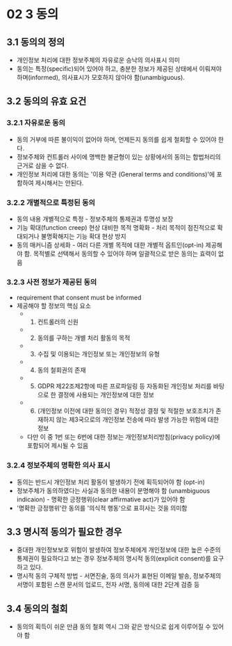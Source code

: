 # 02 3 동의

## 3.1 동의의 정의 
- 개인정보 처리에 대한 정보주체의 자유로운 승낙의 의사표시 의미
- 동의는 특정(specific)되어 있어야 하고, 충분한 정보가 제공된 상태에서 이뤄져야 하며(informed), 의사표시가 모호하지 않아야 함(unambiguous).

## 3.2 동의의 유효 요건 

### 3.2.1 자유로운 동의 
- 동의 거부에 따른 불이익이 없어야 하며, 언제든지 동의를 쉽게 철회할 수 있어야 한다. 
- 정보주체와 컨트롤러 사이에 명백한 불균형이 있는 상황에서의 동의는 합법처리의 근거로 삼을 수 없다. 
- 개인정보 처리에 대한 동의는 '이용 약관 (General terms and conditions)'에 포함하여 제시해서는 안된다.

### 3.2.2 개별적으로 특정된 동의
- 동의 내용 개별적으로 특정 - 정보주체의 통제권과 투명성 보장
- 기능 확대(function creep) 현상 대비한 목적 명확화 - 처리 목적이 점진적으로 확대되거나 불명확해지는 기능 확대 현상 방지
- 동의 매커니즘 상세화 - 여러 다른 개별 목적에 대한 개별적 옵트인(opt-in) 제공해야 함. 목적별로 선택해서 동의할 수 있어야 하며 일괄적으로 받은 동의는 효력이 없음
  
### 3.2.3 사전 정보가 제공된 동의 
- requirement that consent must be informed 
- 제공해야 할 정보의 핵심 요소
  - 1. 컨트롤러의 신원
  - 2. 동의를 구하는 개별 처리 활동의 목적
  - 3. 수집 및 이용되는 개인정보 또는 개인정보의 유형
  - 4. 동의 철회권의 존재
  - 5. GDPR 제22조제2항에 따른 프로파일링 등 자동화된 개인정보 처리를 바탕으로 한 결정에 사용되는 개인정보에 대한 정보 
  - 6. (개인정보 이전에 대한 동의인 경우) 적정성 결정 및 적절한 보호조치가 존재하지 않는 제3국으로의 개인정보 전송에 따라 발생 가능한 위험에 대한 정보
  - 다만 이 중 1번 또는 6번에 대한 정보는 개인정보처리방침(privacy policy)에 포함되어 제시될 수 있음 

### 3.2.4 정보주체의 명확한 의사 표시
- 동의는 반드시 개인정보 처리 활동이 발생하기 전에 획득되어야 함 (opt-in)
- 정보주체가 동의하였다는 사실과 동의한 내용이 분명해야 함 (unambiguous indicaion) - 명확한 긍정행위(clear affirmative act)가 있어야 함
- '명확한 긍정행위'란  동의를 '의식적 행동'으로 표히사는 것을 의미함

## 3.3 명시적 동의가 필요한 경우 
- 중대한 개인정보보호 위험이 발생하여 정보주체에게 개인정보에 대한 높은 수준의 통제권이 필요하다고 보는 경우 정보주체의 명시적 동의(explicit consent)를 요구하고 있다.
- 명시적 동의 구체적 방법 - 서면진술, 동의 의사가 표현된 이메일 발송, 정보주체의 서명이 포함된 스캔 문서의 업로드, 전자 서명, 동의에 대한 2단계 검증 등

## 3.4 동의의 철회
- 동의의 획득이 쉬운 만큼 동의 철회 역시 그와 같은 방식으로 쉽게 이루어질 수 있어야 함